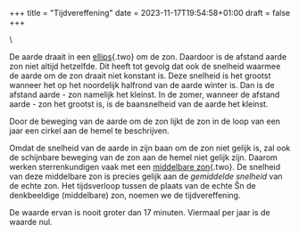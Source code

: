 +++
title = "Tijdvereffening"
date = 2023-11-17T19:54:58+01:00
draft = false
+++

\

De aarde draait in een [ellips](ellips.html){.two} om de zon. Daardoor
is de afstand aarde zon niet altijd hetzelfde. Dit heeft tot gevolg dat
ook de snelheid waarmee de aarde om de zon draait niet konstant is. Deze
snelheid is het grootst wanneer het op het noordelijk halfrond van de
aarde winter is. Dan is de afstand aarde - zon namelijk het kleinst. In
de zomer, wanneer de afstand aarde - zon het grootst is, is de
baansnelheid van de aarde het kleinst.

Door de beweging van de aarde om de zon lijkt de zon in de loop van een
jaar een cirkel aan de hemel te beschrijven.

Omdat de snelheid van de aarde in zijn baan om de zon niet gelijk is,
zal ook de schijnbare beweging van de zon aan de hemel niet gelijk zijn.
Daarom werken sterrenkundigen vaak met een [middelbare
zon](dag.html){.two}. De snelheid van deze middelbare zon is precies
gelijk aan de *gemiddelde snelheid* van de echte zon. Het tijdsverloop
tussen de plaats van de echte Šn de denkbeeldige (middelbare) zon,
noemen we de tijdvereffening.

De waarde ervan is nooit groter dan 17 minuten. Viermaal per jaar is de
waarde nul.
